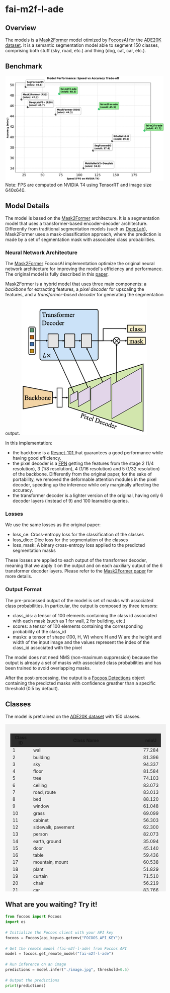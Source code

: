 # fai-m2f-l-ade

## Overview
The models is a [Mask2Former](https://github.com/facebookresearch/Mask2Former) model otimized by [FocoosAI](https://focoos.ai) for the [ADE20K dataset](https://groups.csail.mit.edu/vision/datasets/ADE20K/). It is a semantic segmentation model able to segment 150 classes, comprising both stuff (sky, road, etc.) and thing (dog, cat, car, etc.).


## Benchmark
![Benchmark Comparison](./fai-ade.png)
Note: FPS are computed on NVIDIA T4 using TensorRT and image size 640x640.
<!--
| Model | mIoU | FPS (NVIDIA T4) |
|-------|------|-----------------|
| MobileNetV2+Deeplab | 34.0 | 106 |
| SegFormerB0 | 37.4 | 119 |
| BiSeNetv2-B | 39.2 | 145 |
| DeepLabV3+ (R50) | 45.7 | 30 |
| SegFormerB5 | 49.6 | 27 |
| MaskFormer (R50) | 44.3 | 68 |
| Mask2Former (R50) | 47.2 | 21.5 |
| [fai-m2f-s-ade](models/fai-m2f-s-ade.md) | 41.23 | 189 |
| [fai-m2f-m-ade](models/fai-m2f-m-ade.md) | 45.32 | 127 |
| **fai-m2f-l-ade** | **48.27** | **73** | -->


## Model Details
The model is based on the [Mask2Former](https://github.com/facebookresearch/Mask2Former) architecture. It is a segmentation model that uses a transformer-based encoder-decoder architecture.
Differently from traditional segmentation models (such as [DeepLab](https://arxiv.org/abs/1802.02611)), Mask2Former uses a mask-classification approach, where the prediction is made by a set of segmentation mask with associated class probabilities.

### Neural Network Architecture
The [Mask2Former](https://arxiv.org/abs/2112.01527) FocoosAI implementation optimize the original neural network architecture for improving the model's efficiency and performance. The original model is fully described in this [paper](https://arxiv.org/abs/2112.01527).

Mask2Former is a hybrid model that uses three main components: a *backbone* for extracting features, a *pixel decoder* for upscaling the features, and a *transformer-based decoder* for generating the segmentation output.
![alt text](./mask2former.png)

In this implementation:

- the backbone is a [Resnet-101](https://github.com/pytorch/vision/blob/main/torchvision/models/resnet.py),that guarantees a good performance while having good efficiency.
- the pixel decoder is a [FPN](https://arxiv.org/abs/1612.03144) getting the features from the stage 2 (1/4 resolution), 3 (1/8 resolution), 4 (1/16 resolution) and 5 (1/32 resolution) of the backbone. Differently from the original paper, for the sake of portability, we removed the deformable attention modules in the pixel decoder, speeding up the inference while only marginally affecting the accuracy.
- the transformer decoder is a lighter version of the original, having only 6 decoder layers (instead of 9) and 100 learnable queries.

### Losses
We use the same losses as the original paper:

- loss_ce: Cross-entropy loss for the classification of the classes
- loss_dice: Dice loss for the segmentation of the classes
- loss_mask: A binary cross-entropy loss applied to the predicted segmentation masks

These losses are applied to each output of the transformer decoder, meaning that we apply it on the output and on each auxiliary output of the 6 transformer decoder layers.
Please refer to the [Mask2Former paper](https://arxiv.org/abs/2112.01527) for more details.

### Output Format
The pre-processed output of the model is set of masks with associated class probabilities. In particular, the output is composed by three tensors:

- class_ids: a tensor of 100 elements containing the class id associated with each mask (such as 1 for wall, 2 for building, etc.)
- scores: a tensor of 100 elements containing the corresponding probability of the class_id
- masks: a tensor of shape (100, H, W) where H and W are the height and width of the input image and the values represent the index of the class_id associated with the pixel

The model does not need NMS (non-maximum suppression) because the output is already a set of masks with associated class probabilities and has been trained to avoid overlapping masks.

After the post-processing, the output is a [Focoos Detections](https://github.com/FocoosAI/focoos/blob/4a317a269cb7758ea71b255faeba654d21182083/focoos/ports.py#L179) object containing the predicted masks with confidence greather than a specific threshold (0.5 by default).


## Classes
The model is pretrained on the [ADE20K dataset](https://groups.csail.mit.edu/vision/datasets/ADE20K/) with 150 classes.

<div class="class-table" markdown>
  <style>
    .class-table {
      max-height: 500px;
      overflow-y: auto;
      /* border: 1px solid #ccc; */
      /* border-radius: 4px; */
      padding: 1rem;
      margin: 1rem 0;
      background: rgba(0,0,0,0.05);
      width: 95%;
      margin-left: auto;
      margin-right: auto;
    }
    .class-table table {
      width: 100%;
    }
    .class-table thead {
      position: sticky;
      top: 0;
      background: #2b2b2b;
      z-index: 1;
    }
  </style>
<table>
  <thead>
    <tr>
      <th>Class ID</th>
      <th>Class Name</th>
      <th>mIoU</th>
    </tr>
  </thead>
  <tbody>
    <tr><td>1</td><td>wall</td><td>77.284</td></tr>
    <tr><td>2</td><td>building</td><td>81.396</td></tr>
    <tr><td>3</td><td>sky</td><td>94.337</td></tr>
    <tr><td>4</td><td>floor</td><td>81.584</td></tr>
    <tr><td>5</td><td>tree</td><td>74.103</td></tr>
    <tr><td>6</td><td>ceiling</td><td>83.073</td></tr>
    <tr><td>7</td><td>road, route</td><td>83.013</td></tr>
    <tr><td>8</td><td>bed</td><td>88.120</td></tr>
    <tr><td>9</td><td>window</td><td>61.048</td></tr>
    <tr><td>10</td><td>grass</td><td>69.099</td></tr>
    <tr><td>11</td><td>cabinet</td><td>56.303</td></tr>
    <tr><td>12</td><td>sidewalk, pavement</td><td>62.300</td></tr>
    <tr><td>13</td><td>person</td><td>82.073</td></tr>
    <tr><td>14</td><td>earth, ground</td><td>35.094</td></tr>
    <tr><td>15</td><td>door</td><td>45.140</td></tr>
    <tr><td>16</td><td>table</td><td>59.436</td></tr>
    <tr><td>17</td><td>mountain, mount</td><td>60.538</td></tr>
    <tr><td>18</td><td>plant</td><td>51.829</td></tr>
    <tr><td>19</td><td>curtain</td><td>71.510</td></tr>
    <tr><td>20</td><td>chair</td><td>56.219</td></tr>
    <tr><td>21</td><td>car</td><td>83.766</td></tr>
    <tr><td>22</td><td>water</td><td>49.028</td></tr>
    <tr><td>23</td><td>painting, picture</td><td>70.214</td></tr>
    <tr><td>24</td><td>sofa</td><td>68.081</td></tr>
    <tr><td>25</td><td>shelf</td><td>35.453</td></tr>
    <tr><td>26</td><td>house</td><td>45.656</td></tr>
    <tr><td>27</td><td>sea</td><td>51.205</td></tr>
    <tr><td>28</td><td>mirror</td><td>61.611</td></tr>
    <tr><td>29</td><td>rug</td><td>64.144</td></tr>
    <tr><td>30</td><td>field</td><td>30.577</td></tr>
    <tr><td>31</td><td>armchair</td><td>45.761</td></tr>
    <tr><td>32</td><td>seat</td><td>61.850</td></tr>
    <tr><td>33</td><td>fence</td><td>40.992</td></tr>
    <tr><td>34</td><td>desk</td><td>41.814</td></tr>
    <tr><td>35</td><td>rock, stone</td><td>47.600</td></tr>
    <tr><td>36</td><td>wardrobe, closet, press</td><td>39.846</td></tr>
    <tr><td>37</td><td>lamp</td><td>64.062</td></tr>
    <tr><td>38</td><td>tub</td><td>74.760</td></tr>
    <tr><td>39</td><td>rail</td><td>24.105</td></tr>
    <tr><td>40</td><td>cushion</td><td>56.811</td></tr>
    <tr><td>41</td><td>base, pedestal, stand</td><td>27.777</td></tr>
    <tr><td>42</td><td>box</td><td>24.670</td></tr>
    <tr><td>43</td><td>column, pillar</td><td>40.094</td></tr>
    <tr><td>44</td><td>signboard, sign</td><td>33.495</td></tr>
    <tr><td>45</td><td>chest of drawers, chest, bureau, dresser</td><td>41.847</td></tr>
    <tr><td>46</td><td>counter</td><td>21.387</td></tr>
    <tr><td>47</td><td>sand</td><td>29.763</td></tr>
    <tr><td>48</td><td>sink</td><td>74.092</td></tr>
    <tr><td>49</td><td>skyscraper</td><td>37.613</td></tr>
    <tr><td>50</td><td>fireplace</td><td>65.037</td></tr>
    <tr><td>51</td><td>refrigerator, icebox</td><td>57.648</td></tr>
    <tr><td>52</td><td>grandstand, covered stand</td><td>46.626</td></tr>
    <tr><td>53</td><td>path</td><td>24.543</td></tr>
    <tr><td>54</td><td>stairs</td><td>28.681</td></tr>
    <tr><td>55</td><td>runway</td><td>73.779</td></tr>
    <tr><td>56</td><td>case, display case, showcase, vitrine</td><td>38.437</td></tr>
    <tr><td>57</td><td>pool table, billiard table, snooker table</td><td>91.825</td></tr>
    <tr><td>58</td><td>pillow</td><td>49.388</td></tr>
    <tr><td>59</td><td>screen door, screen</td><td>59.058</td></tr>
    <tr><td>60</td><td>stairway, staircase</td><td>32.832</td></tr>
    <tr><td>61</td><td>river</td><td>18.597</td></tr>
    <tr><td>62</td><td>bridge, span</td><td>56.011</td></tr>
    <tr><td>63</td><td>bookcase</td><td>28.848</td></tr>
    <tr><td>64</td><td>blind, screen</td><td>43.934</td></tr>
    <tr><td>65</td><td>coffee table</td><td>59.869</td></tr>
    <tr><td>66</td><td>toilet, can, commode, crapper, pot, potty, stool, throne</td><td>86.346</td></tr>
    <tr><td>67</td><td>flower</td><td>38.141</td></tr>
    <tr><td>68</td><td>book</td><td>42.528</td></tr>
    <tr><td>69</td><td>hill</td><td>6.905</td></tr>
    <tr><td>70</td><td>bench</td><td>45.494</td></tr>
    <tr><td>71</td><td>countertop</td><td>49.007</td></tr>
    <tr><td>72</td><td>stove</td><td>73.973</td></tr>
    <tr><td>73</td><td>palm, palm tree</td><td>49.478</td></tr>
    <tr><td>74</td><td>kitchen island</td><td>42.603</td></tr>
    <tr><td>75</td><td>computer</td><td>72.142</td></tr>
    <tr><td>76</td><td>swivel chair</td><td>44.262</td></tr>
    <tr><td>77</td><td>boat</td><td>73.689</td></tr>
    <tr><td>78</td><td>bar</td><td>37.749</td></tr>
    <tr><td>79</td><td>arcade machine</td><td>78.733</td></tr>
    <tr><td>80</td><td>hovel, hut, hutch, shack, shanty</td><td>30.537</td></tr>
    <tr><td>81</td><td>bus</td><td>90.808</td></tr>
    <tr><td>82</td><td>towel</td><td>58.158</td></tr>
    <tr><td>83</td><td>light</td><td>57.444</td></tr>
    <tr><td>84</td><td>truck</td><td>31.745</td></tr>
    <tr><td>85</td><td>tower</td><td>32.058</td></tr>
    <tr><td>86</td><td>chandelier</td><td>67.524</td></tr>
    <tr><td>87</td><td>awning, sunshade, sunblind</td><td>28.566</td></tr>
    <tr><td>88</td><td>street lamp</td><td>30.507</td></tr>
    <tr><td>89</td><td>booth</td><td>39.696</td></tr>
    <tr><td>90</td><td>tv</td><td>76.194</td></tr>
    <tr><td>91</td><td>plane</td><td>50.005</td></tr>
    <tr><td>92</td><td>dirt track</td><td>18.268</td></tr>
    <tr><td>93</td><td>clothes</td><td>37.748</td></tr>
    <tr><td>94</td><td>pole</td><td>23.343</td></tr>
    <tr><td>95</td><td>land, ground, soil</td><td>0.001</td></tr>
    <tr><td>96</td><td>bannister, banister, balustrade, balusters, handrail</td><td>16.222</td></tr>
    <tr><td>97</td><td>escalator, moving staircase, moving stairway</td><td>54.888</td></tr>
    <tr><td>98</td><td>ottoman, pouf, pouffe, puff, hassock</td><td>32.444</td></tr>
    <tr><td>99</td><td>bottle</td><td>22.166</td></tr>
    <tr><td>100</td><td>buffet, counter, sideboard</td><td>48.994</td></tr>
    <tr><td>101</td><td>poster, posting, placard, notice, bill, card</td><td>31.773</td></tr>
    <tr><td>102</td><td>stage</td><td>18.731</td></tr>
    <tr><td>103</td><td>van</td><td>46.747</td></tr>
    <tr><td>104</td><td>ship</td><td>79.937</td></tr>
    <tr><td>105</td><td>fountain</td><td>21.205</td></tr>
    <tr><td>106</td><td>conveyer belt, conveyor belt, conveyer, conveyor, transporter</td><td>62.591</td></tr>
    <tr><td>107</td><td>canopy</td><td>23.719</td></tr>
    <tr><td>108</td><td>washer, automatic washer, washing machine</td><td>66.458</td></tr>
    <tr><td>109</td><td>plaything, toy</td><td>35.377</td></tr>
    <tr><td>110</td><td>pool</td><td>34.297</td></tr>
    <tr><td>111</td><td>stool</td><td>41.199</td></tr>
    <tr><td>112</td><td>barrel, cask</td><td>61.803</td></tr>
    <tr><td>113</td><td>basket, handbasket</td><td>34.313</td></tr>
    <tr><td>114</td><td>falls</td><td>57.149</td></tr>
    <tr><td>115</td><td>tent</td><td>94.077</td></tr>
    <tr><td>116</td><td>bag</td><td>19.126</td></tr>
    <tr><td>117</td><td>minibike, motorbike</td><td>71.207</td></tr>
    <tr><td>118</td><td>cradle</td><td>85.775</td></tr>
    <tr><td>119</td><td>oven</td><td>50.996</td></tr>
    <tr><td>120</td><td>ball</td><td>32.601</td></tr>
    <tr><td>121</td><td>food, solid food</td><td>58.662</td></tr>
    <tr><td>122</td><td>step, stair</td><td>16.474</td></tr>
    <tr><td>123</td><td>tank, storage tank</td><td>37.627</td></tr>
    <tr><td>124</td><td>trade name</td><td>20.788</td></tr>
    <tr><td>125</td><td>microwave</td><td>37.998</td></tr>
    <tr><td>126</td><td>pot</td><td>53.411</td></tr>
    <tr><td>127</td><td>animal</td><td>57.360</td></tr>
    <tr><td>128</td><td>bicycle</td><td>58.772</td></tr>
    <tr><td>129</td><td>lake</td><td>41.597</td></tr>
    <tr><td>130</td><td>dishwasher</td><td>74.543</td></tr>
    <tr><td>131</td><td>screen</td><td>79.757</td></tr>
    <tr><td>132</td><td>blanket, cover</td><td>15.202</td></tr>
    <tr><td>133</td><td>sculpture</td><td>53.537</td></tr>
    <tr><td>134</td><td>hood, exhaust hood</td><td>52.684</td></tr>
    <tr><td>135</td><td>sconce</td><td>48.160</td></tr>
    <tr><td>136</td><td>vase</td><td>45.300</td></tr>
    <tr><td>137</td><td>traffic light</td><td>35.375</td></tr>
    <tr><td>138</td><td>tray</td><td>14.093</td></tr>
    <tr><td>139</td><td>trash can</td><td>30.699</td></tr>
    <tr><td>140</td><td>fan</td><td>56.574</td></tr>
    <tr><td>141</td><td>pier</td><td>10.286</td></tr>
    <tr><td>142</td><td>crt screen</td><td>0.936</td></tr>
    <tr><td>143</td><td>plate</td><td>53.268</td></tr>
    <tr><td>144</td><td>monitor</td><td>9.358</td></tr>
    <tr><td>145</td><td>bulletin board</td><td>29.970</td></tr>
    <tr><td>146</td><td>shower</td><td>8.978</td></tr>
    <tr><td>147</td><td>radiator</td><td>59.763</td></tr>
    <tr><td>148</td><td>glass, drinking glass</td><td>18.246</td></tr>
    <tr><td>149</td><td>clock</td><td>29.088</td></tr>
    <tr><td>150</td><td>flag</td><td>37.727</td></tr>
  </tbody>
</table>

</div>


## What are you waiting? Try it!
```python
from focoos import Focoos
import os

# Initialize the Focoos client with your API key
focoos = Focoos(api_key=os.getenv("FOCOOS_API_KEY"))

# Get the remote model (fai-m2f-l-ade) from Focoos API
model = focoos.get_remote_model("fai-m2f-l-ade")

# Run inference on an image
predictions = model.infer("./image.jpg", threshold=0.5)

# Output the predictions
print(predictions)
```
